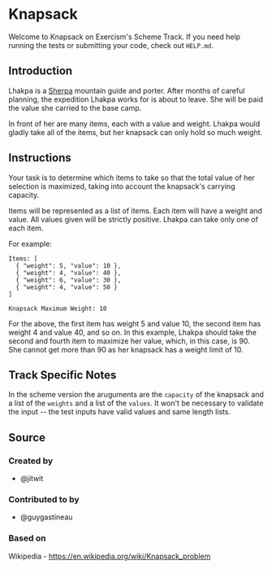 # Knapsack

Welcome to Knapsack on Exercism's Scheme Track.
If you need help running the tests or submitting your code, check out `HELP.md`.

## Introduction

Lhakpa is a [Sherpa][sherpa] mountain guide and porter.
After months of careful planning, the expedition Lhakpa works for is about to leave.
She will be paid the value she carried to the base camp.

In front of her are many items, each with a value and weight.
Lhakpa would gladly take all of the items, but her knapsack can only hold so much weight.

[sherpa]: https://en.wikipedia.org/wiki/Sherpa_people#Mountaineering

## Instructions

Your task is to determine which items to take so that the total value of her selection is maximized, taking into account the knapsack's carrying capacity.

Items will be represented as a list of items.
Each item will have a weight and value.
All values given will be strictly positive.
Lhakpa can take only one of each item.

For example:

```text
Items: [
  { "weight": 5, "value": 10 },
  { "weight": 4, "value": 40 },
  { "weight": 6, "value": 30 },
  { "weight": 4, "value": 50 }
]

Knapsack Maximum Weight: 10
```

For the above, the first item has weight 5 and value 10, the second item has weight 4 and value 40, and so on.
In this example, Lhakpa should take the second and fourth item to maximize her value, which, in this case, is 90.
She cannot get more than 90 as her knapsack has a weight limit of 10.

## Track Specific Notes

In the scheme version the aruguments are the `capacity` of the knapsack and a list of the `weights` and a list of the `values`.
It won't be necessary to validate the input -- the test inputs have valid values and same length lists.

## Source

### Created by

- @jitwit

### Contributed to by

- @guygastineau

### Based on

Wikipedia - https://en.wikipedia.org/wiki/Knapsack_problem
